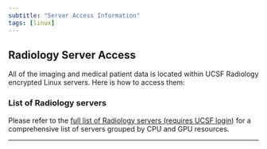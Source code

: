 ```yaml
---
subtitle: "Server Access Information"
tags: [linux]
---
```


## Radiology Server Access

All of the imaging and medical patient data is located within UCSF Radiology encrypted Linux servers. Here is how to access them:

### List of Radiology servers

Please refer to the [full list of Radiology servers (requires UCSF login)][ucsfservers] for a comprehensive list of servers grouped by CPU and GPU resources.

---

<!-- Links -->
[ucsfservers]: https://ucsf.box.com/s/yx3hv4trm4kniy1in0op2y7nzeukouf2